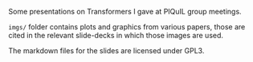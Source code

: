 Some presentations on Transformers I gave at PIQuIL group meetings.

`imgs/` folder contains plots and graphics from various papers, those are cited in the relevant slide-decks in which those images are used.

The markdown files for the slides are licensed under GPL3.
